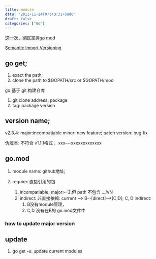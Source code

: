 ```yaml
---
title: module
date: "2021-11-24T07:43:31+0800"
draft: false
categories: ["Go"]
---
```

[这一次，彻底掌握go mod](https://learnku.com/articles/47737)

[Semantic Import Versioning](https://research.swtch.com/vgo-import)


## go get;

1. exact the path;
2. clone  the path to $GOPATH/src  or $GOPATH/mod

go 基于 git 构建仓库
1. git clone address: package 
2. tag:  package  version


## version name;

v2.3.4: 
major:incompatiable
minor: new feature;
patch version: bug fix

伪版本: 不符合 v1.1.1格式； xxx---xxxxxxxxxxxxx



## go.mod 

1. module name: github地址; 


2. require: 直接引用的包 
    1. incompatiable: major>=2,但 path 不包含 .../vN
    2. indirect: 非直接依赖: 
        current --> B--[direct]-->[C,D];
        C, D  indirect:
        1. B没有module管理，
        2. C,D  没有在B的 go.mod文件中 
   



### how to update major version 


## update

1. go get -u: update current modules